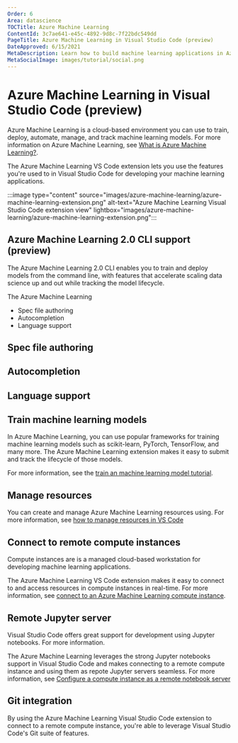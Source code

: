 ```yaml
---
Order: 6
Area: datascience
TOCTitle: Azure Machine Learning
ContentId: 3c7ae641-e45c-4892-9d8c-7f22bdc549dd
PageTitle: Azure Machine Learning in Visual Studio Code (preview)
DateApproved: 6/15/2021
MetaDescription: Learn how to build machine learning applications in Azure Machine Learning using the Visual Studio Code extension
MetaSocialImage: images/tutorial/social.png
---
```


# Azure Machine Learning in Visual Studio Code (preview)

Azure Machine Learning is a cloud-based environment you can use to train, deploy, automate, manage, and track machine learning models. For more information on Azure Machine Learning, see [What is Azure Machine Learning?](https://docs.microsoft.com/azure/machine-learning/overview-what-is-azure-ml).

The Azure Machine Learning VS Code extension lets you use the features you're used to in Visual Studio Code for developing your machine learning applications.

:::image type="content" source="images/azure-machine-learning/azure-machine-learning-extension.png" alt-text="Azure Machine Learning Visual Studio Code extension view" lightbox="images/azure-machine-learning/azure-machine-learning-extension.png":::

## Azure Machine Learning 2.0 CLI support (preview)

The Azure Machine Learning 2.0 CLI enables you to train and deploy models from the command line, with features that accelerate scaling data science up and out while tracking the model lifecycle.

The Azure Machine Learning

- Spec file authoring
- Autocompletion
- Language support

## Spec file authoring

## Autocompletion

## Language support

## Train machine learning models

In Azure Machine Learning, you can use popular frameworks for training machine learning models such as scikit-learn, PyTorch, TensorFlow, and many more. The Azure Machine Learning extension makes it easy to submit and track the lifecycle of those models.

For more information, see the [train an machine learning model tutorial](https://docs.microsoft.com/azure/machine-learning/tutorial-train-deploy-image-classification-model-vscode).

## Manage resources

You can create and manage Azure Machine Learning resources using. For more information, see [how to manage resources in VS Code](https://docs.microsoft.com/azure/machine-learning/how-to-manage-resources-vscode)

## Connect to remote compute instances

Compute instances are is a managed cloud-based workstation for developing machine learning applications. 

The Azure Machine Learning VS Code extension makes it easy to connect to and access resources in compute instances in real-time. For more information, see [connect to an Azure Machine Learning compute instance](https://docs.microsoft.com/azure/machine-learning/how-to-set-up-vs-code-remote?tabs=extension).

## Remote Jupyter server

Visual Studio Code offers great support for development using Jupyter notebooks. For more information. 

The Azure Machine Learning leverages the strong Jupyter notebooks support in Visual Studio Code and makes connecting to a remote compute instance and using them as repote Jupyter servers seamless. For more information, see [Configure a compute instance as a remote notebook server](https://docs.microsoft.com/azure/machine-learning/how-to-set-up-vs-code-remote?tabs=extension)

## Git integration

By using the Azure Machine Learning Visual Studio Code extension to connect to a remote compute instance, you're able to leverage Visual Studio Code's Git suite of features.